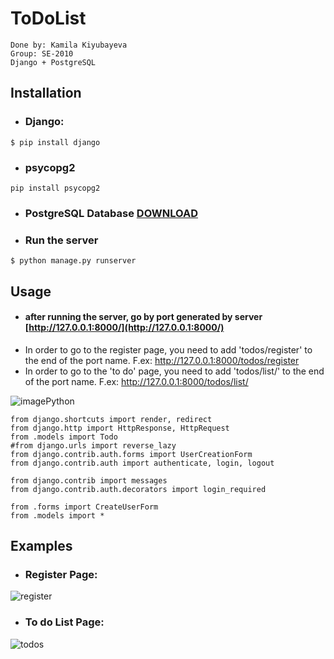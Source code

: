 # ToDoList
```
Done by: Kamila Kiyubayeva
Group: SE-2010
Django + PostgreSQL
```

## Installation

* ### Django:
```
$ pip install django
```
* ### psycopg2
```
pip install psycopg2
```

* ### PostgreSQL Database [DOWNLOAD](https://www.enterprisedb.com/downloads/postgres-postgresql-downloads)

* ### Run the server
```
$ python manage.py runserver
```

## Usage

* #### after running the server, go by port generated by server [http://127.0.0.1:8000/](http://127.0.0.1:8000/)
* In order to go to the register page, you need to add 'todos/register' to the end of the port name. F.ex: http://127.0.0.1:8000/todos/register
* In order to go to the 'to do' page, you need to add 'todos/list/' to the end of the port name. F.ex: http://127.0.0.1:8000/todos/list/

![imagePython](https://user-images.githubusercontent.com/80210431/150404622-d0663273-651f-4e0b-9a33-c157ed15d8c6.png)

```
from django.shortcuts import render, redirect
from django.http import HttpResponse, HttpRequest
from .models import Todo
#from django.urls import reverse_lazy
from django.contrib.auth.forms import UserCreationForm
from django.contrib.auth import authenticate, login, logout

from django.contrib import messages
from django.contrib.auth.decorators import login_required

from .forms import CreateUserForm
from .models import *

```

## Examples
* ### Register Page:
![register](https://user-images.githubusercontent.com/80210431/150404347-efe8266e-b924-4d2c-aa0b-1b0d1bbe2ea9.png)
* ### To do List Page:
![todos](https://user-images.githubusercontent.com/80210431/150404730-1e0c1abe-e1b8-451a-8587-140bdec300ca.png)


